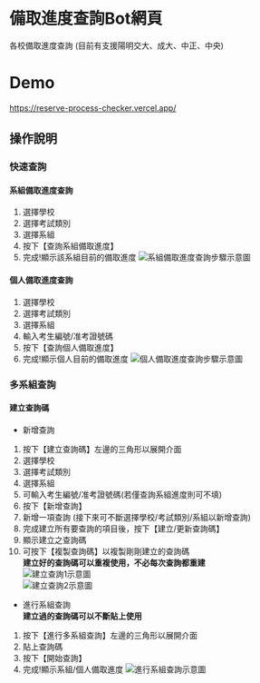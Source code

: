 # 備取進度查詢Bot網頁
各校備取進度查詢 (目前有支援陽明交大、成大、中正、中央)
# Demo
https://reserve-process-checker.vercel.app/


## 操作說明
### 快速查詢

#### 系組備取進度查詢
1. 選擇學校
2. 選擇考試類別
3. 選擇系組
4. 按下【查詢系組備取進度】
5. 完成!顯示該系組目前的備取進度
![系組備取進度查詢步驟示意圖](https://imgur.com/cvx2uk0.jpg "系組備取進度查詢步驟示意圖")


#### 個人備取進度查詢  
1. 選擇學校
2. 選擇考試類別
3. 選擇系組
4. 輸入考生編號/准考證號碼
5. 按下【查詢個人備取進度】
6. 完成!顯示個人目前的備取進度
![個人備取進度查詢步驟示意圖](https://imgur.com/5MZHTXB.jpg "個人備取進度查詢步驟示意圖")

### 多系組查詢
#### 建立查詢碼
- 新增查詢
1. 按下【建立查詢碼】左邊的三角形以展開介面
2. 選擇學校
3. 選擇考試類別
4. 選擇系組
5. 可輸入考生編號/准考證號碼(若僅查詢系組進度則可不填)
6. 按下【新增查詢】
7. 新增一項查詢
(接下來可不斷選擇學校/考試類別/系組以新增查詢)
8. 完成建立所有要查詢的項目後，按下【建立/更新查詢碼】
9. 顯示建立之查詢碼   
10. 可按下【複製查詢碼】以複製剛剛建立的查詢碼        
**建立好的查詢碼可以重複使用，不必每次查詢都重建**  
![建立查詢1示意圖](https://imgur.com/K4RKGdW.jpg "建立查詢1示意圖")   
![建立查詢2示意圖](https://imgur.com/sMwosV0.jpg "建立查詢2示意圖")  

- 進行系組查詢       
**建立過的查詢碼可以不斷貼上使用**
1. 按下【進行多系組查詢】左邊的三角形以展開介面
2. 貼上查詢碼
3. 按下【開始查詢】
4. 完成!顯示系組/個人備取進度
![進行系組查詢示意圖](https://imgur.com/oG1AUFr.jpg "進行系組查詢示意圖")
